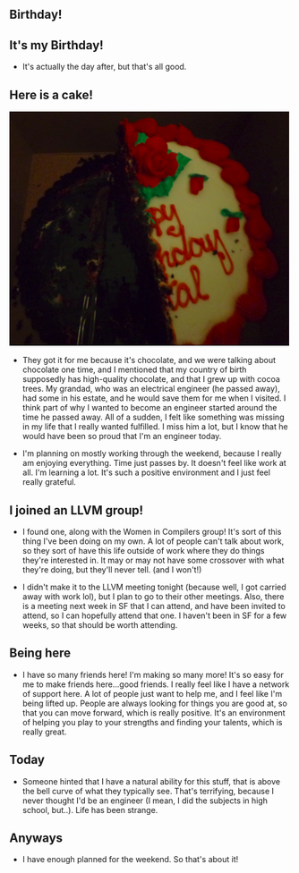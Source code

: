 ## Birthday!

## It's my Birthday!

- It's actually the day after, but that's all good.

## Here is a cake!

<img src="/images/GSoC_/c2.png" width="500">

- They got it for me because it's chocolate, and we were talking about chocolate one time, and I mentioned
  that my country of birth supposedly has high-quality chocolate, and that I grew up with cocoa trees.
  My grandad, who was an electrical engineer (he passed away), had some in his estate, and he would save them
  for me when I visited. I think part of why I wanted to become an engineer started around the time he passed away.
  All of a sudden, I felt like something was missing in my life that I really wanted fulfilled.
  I miss him a lot, but I know that he would have been so proud that I'm an engineer today. 
  
- I'm planning on mostly working through the weekend, because I really am enjoying everything. Time just passes
  by. It doesn't feel like work at all. I'm learning a lot. It's such a positive environment and I just feel really
  grateful.
  
## I joined an LLVM group!

- I found one, along with the Women in Compilers group! It's sort of this thing I've been doing on my own.
  A lot of people can't talk about work, so they sort of have this life outside of work where they do things they're
  interested in. It may or may not have some crossover with what they're doing, but they'll never tell. (and I won't!)

- I didn't make it to the LLVM meeting tonight (because well, I got carried away with work lol), but I plan to go
  to their other meetings. Also, there is a meeting next week in SF that I can attend, and have been invited to
  attend, so I can hopefully attend that one. I haven't been in SF for a few weeks, so that should be worth attending.
  
## Being here

- I have so many friends here! I'm making so many more! It's so easy for me to make friends here...good friends.
  I really feel like I have a network of support here. A lot of people just want to help me, and I feel like I'm being
  lifted up. People are always looking for things you are good at, so that you can move forward, which is really positive.
  It's an environment of helping you play to your strengths and finding your talents, which is really great.
  
## Today

 - Someone hinted that I have a natural ability for this stuff, that is above the bell curve of what they typically see.
   That's terrifying, because I never thought I'd be an engineer (I mean, I did the subjects in high school, but..).
   Life has been strange.
   
## Anyways
  
 - I have enough planned for the weekend. So that's about it!
